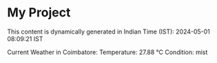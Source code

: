 # My Project

This content is dynamically generated in Indian Time (IST): 2024-05-01 08:09:21 IST


Current Weather in Coimbatore:
Temperature: 27.88 °C
Condition: mist
